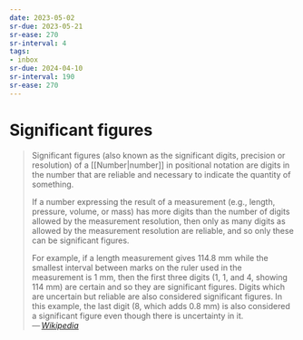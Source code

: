 ```yaml
---
date: 2023-05-02
sr-due: 2023-05-21
sr-ease: 270
sr-interval: 4
tags:
- inbox
sr-due: 2024-04-10
sr-interval: 190
sr-ease: 270
---
```


# Significant figures

> Significant figures (also known as the significant digits, precision or
> resolution) of a [[Number|number]] in positional notation are digits in the
> number that are reliable and necessary to indicate the quantity of something.
>
> If a number expressing the result of a measurement (e.g., length, pressure,
> volume, or mass) has more digits than the number of digits allowed by the
> measurement resolution, then only as many digits as allowed by the measurement
> resolution are reliable, and so only these can be significant figures.
>
> For example, if a length measurement gives 114.8 mm while the smallest
> interval between marks on the ruler used in the measurement is 1 mm, then the
> first three digits (1, 1, and 4, showing 114 mm) are certain and so they are
> significant figures. Digits which are uncertain but reliable are also
> considered significant figures. In this example, the last digit (8, which adds
> 0.8 mm) is also considered a significant figure even though there is
> uncertainty in it.\
> — <cite>[Wikipedia](https://en.wikipedia.org/wiki/Significant_figures)</cite>
